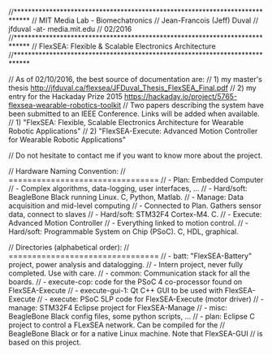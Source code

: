 //****************************************************************************
// MIT Media Lab - Biomechatronics
// Jean-Francois (Jeff) Duval
// jfduval -at- media.mit.edu
// 02/2016
//****************************************************************************
// FlexSEA: Flexible & Scalable Electronics Architecture
//****************************************************************************

// As of 02/10/2016, the best source of documentation are:
// 1) my master's thesis http://jfduval.ca/flexsea/JFDuval_Thesis_FlexSEA_Final.pdf
// 2) my entry for the Hackaday Prize 2015 https://hackaday.io/project/5765-flexsea-wearable-robotics-toolkit
// Two papers describing the system have been submitted to an IEEE Conference. Links will be added when available.
// 1) "FlexSEA: Flexible, Scalable Electronics Architecture for Wearable Robotic Applications"
// 2) "FlexSEA-Execute: Advanced Motion Controller for Wearable Robotic Applications"

// Do not hesitate to contact me if you want to know more about the project.

// Hardware Naming Convention:
// ================================
// - Plan: Embedded Computer
//      - Complex algorithms, data-logging, user interfaces, ...
//      - Hard/soft: BeagleBone Black running Linux. C, Python, Matlab.
// - Manage: Data acquisition and mid-level computing
//      - Connected to Plan. Gathers sensor data, connect to slaves
//      - Hard/soft: STM32F4 Cortex-M4. C.
// - Execute: Advanced Motion Controller
//      - Everything linked to motion control.
//      - Hard/soft: Programmable System on Chip (PSoC). C, HDL, graphical.

// Directories (alphabetical order):
// ================================
// - batt: "FlexSEA-Battery" project, power analysis and datalogging.
//		- Intern project, never fully completed. Use with care.
// - common: Communication stack for all the boards.
// - execute-cop: code for the PSoC 4 co-processor found on FlexSEA-Execute
// - execute-gui-1: Qt C++ GUI to be used with FlexSEA-Execute
// - execute: PSoC 5LP code for FlexSEA-Execute (motor driver)
// - manage: STM32F4 Eclipse project for FlexSEA-Manage
// - misc: BeagleBone Black config files, some python scripts, ...
// - plan: Eclipse C project to control a FLexSEA network. Can be compiled for the 
//			BeagleBone Black or for a native Linux machine. Note that FlexSEA-GUI
//			is based on this project.			
